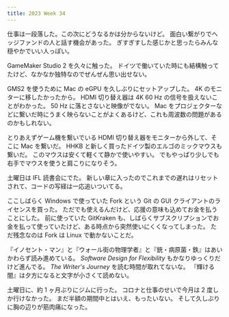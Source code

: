 ```yaml
---
title: 2023 Week 34
---
```


仕事は一段落した。この次にどうなるかは分からないけど。
面白い繋がりでヘッジファンドの人と話す機会があった。
ぎすぎすした感じかと思ったらみんな穏やかでいい人っぽい。

GameMaker Studio 2 を久々に触った。
ドイツで働いていた時にも結構触ってたけど、なかなか独特なのでぜんぜん思い出せない。

GMS2 を使うために Mac の eGPU を久しぶりにセットアップした。
4K のモニターに移したかったから。
HDMI 切り替え器は 4K 60 Hz の信号を扱えないことがわかった。
50 Hz に落とさないと映像がでない。
Mac をプロジェクターなどに繋いだ時にうまく映らないことがよくあるけど、これも周波数の問題があるのかもしれない。

とりあえずゲーム機を繋いでいる HDMI 切り替え器をモニターから外して、そこに Mac を繋いだ。
HHKB と新しく買ったドイツ製のエルゴのミックマウスも繋いだ。
このマウスは安くて軽くて静かで使いやすい。
でもやっぱり少しでも右手でマウスを使うと肩こりになりそう。

土曜日は IFL 読書会にでた。
新しい章に入ったのでこれまでの遅れはリセットされて、コードの写経は一応追いついてる。

ここしばらく Windows で使っていた Fork という Git の GUI クライアントのライセンスを買った。
ただでも使えるんだけど、応援の意味も込めてお金を払うことにした。
前に使っていた GitKraken も、しばらくサブスクリプションでお金を払って使っていたけど、ある時点から突然使いにくくなってしまった。
ただ残念なのは Fork は Linux で動かないことだ。

『イノセント・マン』と『ウォール街の物理学者』と『銃・病原菌・鉄』はあいかわらず読み進めている。
_Software Design for Flexibility_ もかなりゆっくりだけど進んでる。
_The Writer's Journey_ を読む時間が取れてないな。
『輝ける闇』は夕方になると文字が小さくて読めない。

土曜日に、約 1 ヶ月ぶりにジムに行った。
コロナと仕事のせいで今月は 2 度しか行けなかった。
まだ半額の期間中とはいえ、もったいない。
そして久しぶりに胸の辺りが筋肉痛になった。
